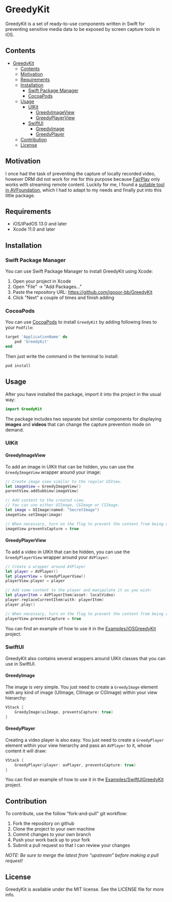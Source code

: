 # GreedyKit

GreedyKit is a set of ready-to-use components written in Swift for preventing sensitive media data to be exposed by screen capture tools in iOS.

## Contents

- [GreedyKit](#greedykit)
  - [Contents](#contents)
  - [Motivation](#motivation)
  - [Requirements](#requirements)
  - [Installation](#installation)
    - [Swift Package Manager](#swift-package-manager)
    - [CocoaPods](#cocoapods)
  - [Usage](#usage)
    - [UIKit](#uikit)
      - [GreedyImageView](#greedyimageview)
      - [GreedyPlayerView](#greedyplayerview)
    - [SwiftUI](#swiftui)
      - [GreedyImage](#greedyimage)
      - [GreedyPlayer](#greedyplayer)
  - [Contribution](#contribution)
  - [License](#license)

## Motivation

I once had the task of preventing the capture of locally recorded video, however DRM did not work for me for this purpose because [FairPlay](https://developer.apple.com/streaming/fps/) only works with streaming remote content. Luckily for me, I found a [suitable tool in AVFoundation](https://developer.apple.com/documentation/avfoundation/avsamplebufferdisplaylayer), which I had to adapt to my needs and finally put into this little package.

## Requirements

- iOS/iPadOS 13.0 and later
- Xcode 11.0 and later

## Installation

### Swift Package Manager

You can use Swift Package Manager to install GreedyKit using Xcode:

1. Open your project in Xcode
2. Open "File" -> "Add Packages..."
3. Paste the repository URL: <https://github.com/igooor-bb/GreedyKit>
4. Click "Next" a couple of times and finish adding

### CocoaPods

You can use [CocoaPods](http://cocoapods.org/) to install `GreedyKit` by adding following lines to your `Podfile`:

```ruby
target 'ApplicationName' do
    pod 'GreedyKit'
end
```

Then just write the command in the terminal to install:

```bash
pod install
```

## Usage

After you have installed the package, import it into the project in the usual way:

```swift
import GreedyKit
```

The package includes two separate but similar components for displaying **images** and **videos** that can change the capture prevention mode on demand.

### UIKit

#### GreedyImageView

To add an image in UIKit that can be hidden, you can use the `GreedyImageView` wrapper around your image:

```swift
// Create image view similar to the regular UIView.
let imageView = GreedyImageView()
parentView.addSubbiew(imageView)

// Add content to the created view.
// You can use either UIImage, CGImage or CIImage.
let image = UIImage(named: "SecretImage")
imageView.setImage(image)

// When necessary, turn on the flag to prevent the content from being captured.
imageView.preventsCapture = true
```

#### GreedyPlayerView

To add a video in UIKit that can be hidden, you can use the `GreedyPlayerView` wrapper around your `AVPlayer`:

```swift
// Create a wrapper around AVPlayer
let player = AVPlayer()
let playerView = GreedyPlayerView()
playerView.player = player

// Add some content to the player and manipulate it as you wish:
let playerItem = AVPlayerItem(asset: localVideo)
player.replaceCurrentItem(with: playerItem)
player.play()

// When necessary, turn on the flag to prevent the content from being captured.
playerView.preventsCapture = true
```

You can find an example of how to use it in the [Examples/iOSGreedyKit](Examples/iOSGreedyKit/) project.

### SwiftUI

GreedyKit also contains several wrappers around UIKit classes that you can use in SwiftUI.

#### GreedyImage

The image is very simple. You just need to create a `GreedyImage` element with any kind of image (UIImage, CIImage or CGImage) within your view hierarchy:

```swift
VStack {
    GreedyImage(uiImage, preventsCapture: true)
}
```

#### GreedyPlayer

Creating a video player is also easy. You just need to create a `GreedyPlayer` element within your view hierarchy and pass an `AVPlayer` to it, whose content it will draw:

```swift
VStack {
    GreedyPlayer(player: avPlayer, preventsCapture: true)
}
```

You can find an example of how to use it in the [Examples/SwiftUIGreedyKit](Examples/SwiftUIGreedyKit/) project.

## Contribution

To contribute, use the follow "fork-and-pull" git workflow:

1. Fork the repository on github
2. Clone the project to your own machine
3. Commit changes to your own branch
4. Push your work back up to your fork
5. Submit a pull request so that I can review your changes

*NOTE: Be sure to merge the latest from "upstream" before making a pull request!*

## License

GreedyKit is available under the MIT license. See the LICENSE file for more info.
